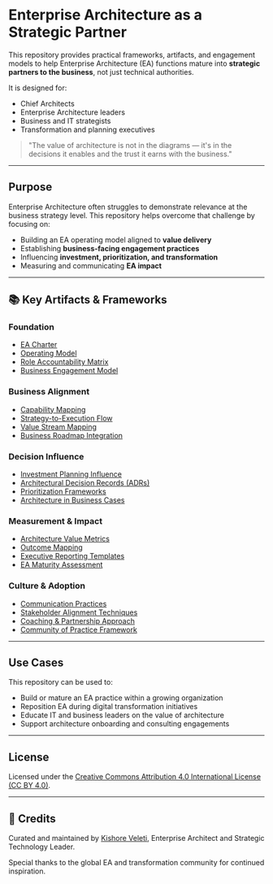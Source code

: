 # Enterprise Architecture as a Strategic Partner

This repository provides practical frameworks, artifacts, and engagement models to help Enterprise Architecture (EA) functions mature into **strategic partners to the business**, not just technical authorities.

It is designed for:
- Chief Architects
- Enterprise Architecture leaders
- Business and IT strategists
- Transformation and planning executives

> "The value of architecture is not in the diagrams — it's in the decisions it enables and the trust it earns with the business."

---

## Purpose

Enterprise Architecture often struggles to demonstrate relevance at the business strategy level. This repository helps overcome that challenge by focusing on:

- Building an EA operating model aligned to **value delivery**
- Establishing **business-facing engagement practices**
- Influencing **investment, prioritization, and transformation**
- Measuring and communicating **EA impact**

---

## 📚 Key Artifacts & Frameworks

### Foundation
- [EA Charter](./01-foundation/ea-charter.md)
- [Operating Model](./01-foundation/operating-model.md)
- [Role Accountability Matrix](./01-foundation/role-accountability-matrix.md)
- [Business Engagement Model](./01-foundation/business-engagement-model.md)

### Business Alignment
- [Capability Mapping](./02-business-alignment/capability-mapping.md)
- [Strategy-to-Execution Flow](./02-business-alignment/strategy-to-execution-flow.md)
- [Value Stream Mapping](./02-business-alignment/value-stream-mapping.md)
- [Business Roadmap Integration](./02-business-alignment/business-roadmap-integration.md)

### Decision Influence
- [Investment Planning Influence](./03-decision-influence/investment-planning-influence.md)
- [Architectural Decision Records (ADRs)](./03-decision-influence/architectural-decision-records.md)
- [Prioritization Frameworks](./03-decision-influence/prioritization-frameworks.md)
- [Architecture in Business Cases](./03-decision-influence/architecture-review-in-business-cases.md)

### Measurement & Impact
- [Architecture Value Metrics](./04-measurement-impact/architecture-value-metrics.md)
- [Outcome Mapping](./04-measurement-impact/outcome-mapping.md)
- [Executive Reporting Templates](./04-measurement-impact/executive-reporting-templates.md)
- [EA Maturity Assessment](./04-measurement-impact/ea-maturity-assessment.md)

### Culture & Adoption
- [Communication Practices](./05-culture-and-adoption/communication-practices.md)
- [Stakeholder Alignment Techniques](./05-culture-and-adoption/stakeholder-alignment-techniques.md)
- [Coaching & Partnership Approach](./05-culture-and-adoption/coaching-and-partnership-approach.md)
- [Community of Practice Framework](./05-culture-and-adoption/community-of-practice-framework.md)

---

## Use Cases

This repository can be used to:
- Build or mature an EA practice within a growing organization
- Reposition EA during digital transformation initiatives
- Educate IT and business leaders on the value of architecture
- Support architecture onboarding and consulting engagements

---

## License

Licensed under the [Creative Commons Attribution 4.0 International License (CC BY 4.0)](https://creativecommons.org/licenses/by/4.0/).

---

## 🙏 Credits

Curated and maintained by [Kishore Veleti](https://www.linkedin.com/in/vavkkishore/), Enterprise Architect and Strategic Technology Leader.

Special thanks to the global EA and transformation community for continued inspiration.
